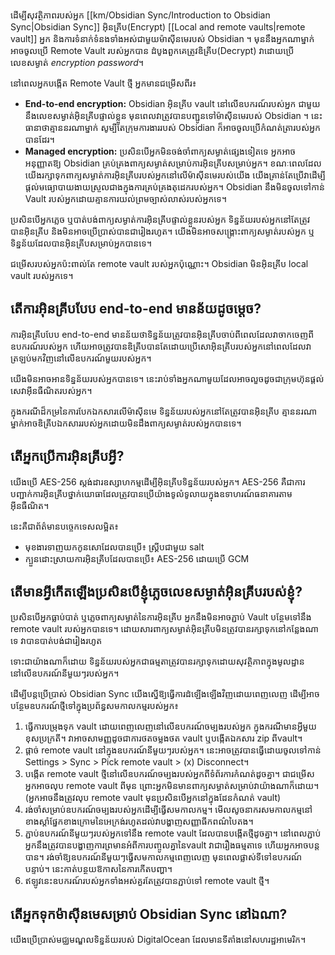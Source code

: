 ដើម្បីសុវត្ថិភាពរបស់អ្នក [[km/Obsidian Sync/Introduction to Obsidian Sync|Obsidian Sync]] អ៊ិនគ្រីប(Encrypt) [[Local and remote vaults|remote vault]]​ អ្នក និងការទំនាក់ទំនងទាំងអស់ជាមួយម៉ាស៊ីនមេរបស់ Obsidian ។ មុននឹងអ្នកណាម្នាក់អាចចូលប្រើ​ Remote Vault របស់អ្នកបាន ដំបូងពួកគេត្រូវឌិគ្រីប(Decrypt) វាដោយប្រើលេខសម្ងាត់ _encryption password_។

នៅពេលអ្នកបង្កើត Remote Vault ថ្មី អ្នកមានជម្រើសពីរ៖

- **End-to-end encryption:** Obsidian អ៊ិនគ្រីប vault នៅលើឧបករណ៍របស់អ្នក ជាមួយនឹងលេខសម្ងាត់អ៊ិនគ្រីបផ្ទាល់ខ្លួន មុនពេលវាត្រូវបានបញ្ជូនទៅម៉ាស៊ីនមេរបស់ Obsidian ។ នេះធានាថាគ្មាននរណាម្នាក់ សូម្បីតែក្រុមការងាររបស់ Obsidian ក៏អាចចូលប្រើកំណត់ត្រារបស់អ្នកបានដែរ។
- **Managed encryption:** ប្រសិនបើអ្នកមិនចង់ចាំពាក្យសម្ងាត់ផ្សេងទៀតទេ អ្នកអាចអនុញ្ញាតឱ្យ Obsidian គ្រប់គ្រងពាក្យសម្ងាត់សម្រាប់ការអ៊ិនគ្រីបសម្រាប់អ្នក។ ខណៈពេលដែលយើងរក្សាទុកពាក្យសម្ងាត់ការអ៊ិនគ្រីបរបស់អ្នកនៅលើម៉ាស៊ីនមេរបស់យើង យើងគ្រាន់តែប្រើវាដើម្បីផ្តល់មធ្យោបាយងាយស្រួលជាងក្នុងការគ្រប់គ្រងតុដេករបស់អ្នក។ Obsidian នឹងមិនចូលទៅកាន់ Vault របស់អ្នកដោយគ្មានការយល់ព្រមច្បាស់លាស់របស់អ្នកទេ។

ប្រសិនបើអ្នកភ្លេច ឬបាត់បង់ពាក្យសម្ងាត់ការអ៊ិនគ្រីបផ្ទាល់ខ្លួនរបស់អ្នក ទិន្នន័យរបស់អ្នកនៅតែត្រូវបានអ៊ិនគ្រីប និងមិនអាចប្រើប្រាស់បានជារៀងរហូត។ យើងមិនអាចសង្គ្រោះពាក្យសម្ងាត់របស់អ្នក ឬទិន្នន័យដែលបានអ៊ិនគ្រីបសម្រាប់អ្នកបានទេ។

ជម្រើសរបស់អ្នកប៉ះពាល់តែ remote vault របស់អ្នកប៉ុណ្ណោះ។ Obsidian មិនអ៊ិនគ្រីប local vault របស់អ្នកទេ។

## តើការអ៊ិនគ្រីបបែប end-to-end មានន័យដូចម្តេច?

ការអ៊ិនគ្រីបបែប end-to-end មាន​ន័យ​ថា​ទិន្នន័យ​ត្រូវ​បាន​អ៊ិនគ្រីប​ចាប់​ពី​ពេល​ដែល​វា​ចាក​ចេញ​ពី​ឧបករណ៍​របស់​អ្នក ហើយ​អាច​ត្រូវ​បាន​ឌិគ្រីប​បាន​តែ​ដោយ​ប្រើ​សោ​អ៊ិនគ្រីប​របស់​អ្នក​នៅ​ពេល​ដែល​វា​ត្រឡប់​មក​វិញ​នៅ​លើ​ឧបករណ៍​មួយ​របស់​អ្នក។

យើងមិនអាចអានទិន្នន័យរបស់អ្នកបានទេ។ នេះរាប់ទាំង​អ្នកណា​មួយដែលអាច​លួច​​​​ដូច​ជា​ក្រុមហ៊ុន​ផ្ដល់​សេវា​អ៊ីនធឺណិត​របស់​អ្នក​។

ក្នុងករណីដ៏កម្រនៃការបែកឯកសារលើម៉ាស៊ីនមេ ទិន្នន័យរបស់អ្នកនៅតែត្រូវបានអ៊ិនគ្រីប គ្មាននរណាម្នាក់អាចឌិគ្រីបឯកសាររបស់អ្នកដោយមិនដឹងពាក្យសម្ងាត់របស់អ្នកបានទេ។

## តើអ្នកប្រើការអ៊ិនគ្រីបអ្វី?

យើងប្រើ AES-256 ស្តង់ដារឧស្សាហកម្មដើម្បីអ៊ិនគ្រីបទិន្នន័យរបស់អ្នក។ AES-256 គឺ​ជា​ការ​បញ្ជាក់​ការ​អ៊ិនគ្រីប​ថ្នាក់​យោធា​ដែល​ត្រូវ​បាន​ប្រើ​យ៉ាង​ទូលំទូលាយ​ក្នុង​ឧទាហរណ៍​ធនាគារ​តាម​អ៊ីនធឺណិត។

នេះគឺជាព័ត៌មានបច្ចេកទេសលម្អិត៖

- មុខងារទាញយកកូនសោដែលបានប្រើ៖ ស្គ្រីបជាមួយ​ salt
- ក្បួនដោះស្រាយការអ៊ិនគ្រីបដែលបានប្រើ៖ AES-256 ដោយប្រើ GCM

## តើមានអ្វីកើតឡើងប្រសិនបើខ្ញុំភ្លេចលេខសម្ងាត់អ៊ិនគ្រីបរបស់ខ្ញុំ?

ប្រសិនបើអ្នកធ្លាប់បាត់ ឬភ្លេចពាក្យសម្ងាត់នៃការអ៊ិនគ្រីប អ្នកនឹងមិនអាចភ្ជាប់ Vault បន្ថែមទៅនឹង remote vault របស់អ្នកបានទេ។ ដោយសារពាក្យសម្ងាត់អ៊ិនគ្រីបមិនត្រូវបានរក្សាទុកនៅកន្លែងណាទេ វាបានបាត់បង់ជារៀងរហូត

ទោះជាយ៉ាងណាក៏ដោយ ទិន្នន័យរបស់អ្នកជាធម្មតាត្រូវបានរក្សាទុកដោយសុវត្ថិភាពក្នុងមូលដ្ឋាននៅលើឧបករណ៍នីមួយៗរបស់អ្នក។

ដើម្បីបន្តប្រើប្រាស់ Obsidian Sync យើងស្នើឱ្យធ្វើការដំឡើងឡើងវិញដោយពេញលេញ ដើម្បីអាចបន្ថែមឧបករណ៍ថ្មីទៅក្នុងប្រព័ន្ធសមកាលកម្មរបស់អ្នក៖

1. ធ្វើការបម្រុងទុក vault ដោយពេញលេញនៅលើឧបករណ៍ចម្បងរបស់អ្នក ក្នុងករណីមានអ្វីមួយខុសប្រក្រតី។ វា​អាច​សាមញ្ញ​ដូច​ជា​ការ​ថត​ចម្លង​ថត​​ vault ឬ​បង្កើត​ឯកសារ zip ពី​ vault។
2. ផ្តាច់ remote vault នៅក្នុងឧបករណ៍នីមួយៗរបស់អ្នក។ នេះអាចត្រូវបានធ្វើដោយចូលទៅកាន់ Settings > Sync > Pick remote vault > (x) Disconnect។
3. បង្កើត remote vault ថ្មីនៅលើឧបករណ៍ចម្បងរបស់អ្នកពីទំព័រការកំណត់ដូចគ្នា។ ជាជម្រើស អ្នកអាចលុប remote vault ពីមុន ព្រោះអ្នកមិនមានពាក្យសម្ងាត់សម្រាប់វាយ៉ាងណាក៏ដោយ។ (អ្នក​អាច​នឹង​ត្រូវ​លុប​ remote vault ​មុន​ប្រសិន​បើ​អ្នក​នៅ​ក្នុង​ដែន​កំណត់​ vault)
4. រង់ចាំសម្រាប់ឧបករណ៍ចម្បងរបស់អ្នកដើម្បីធ្វើសមកាលកម្ម។ មើលសូចនាករសមកាលកម្មនៅខាងស្តាំផ្នែកខាងក្រោមនៃអេក្រង់រហូតដល់វាបង្ហាញសញ្ញាធីកពណ៌បៃតង។
5. ភ្ជាប់ឧបករណ៍នីមួយៗរបស់អ្នកទៅនឹង remote vault ដែលបានបង្កើតថ្មីដូចគ្នា។ នៅពេលភ្ជាប់ អ្នកនឹងត្រូវបានបង្ហាញការព្រមានអំពីការបញ្ចូលគ្នានៃvault វាជារឿងធម្មតាទេ ហើយអ្នកអាចបន្តបាន។ រង់ចាំឱ្យឧបករណ៍នីមួយៗធ្វើសមកាលកម្មពេញលេញ មុនពេលផ្លាស់ទីទៅឧបករណ៍បន្ទាប់។ នេះកាត់បន្ថយឱកាសនៃការកើតបញ្ហា។
6. ឥឡូវនេះឧបករណ៍របស់អ្នកទាំងអស់គួរតែត្រូវបានភ្ជាប់ទៅ​ remote vault ថ្មី។

## តើអ្នកទុកម៉ាស៊ីនមេសម្រាប់ Obsidian Sync នៅឯណា?

យើងប្រើប្រាស់មជ្ឈមណ្ឌលទិន្នន័យរបស់ DigitalOcean ដែលមានទីតាំងនៅសហរដ្ឋអាមេរិក។
